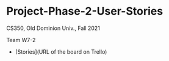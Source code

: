 # Project-Phase-2-User-Stories

CS350, Old Dominion Univ., Fall 2021

Team W7-2

* [Stories](URL of the board on Trello)
